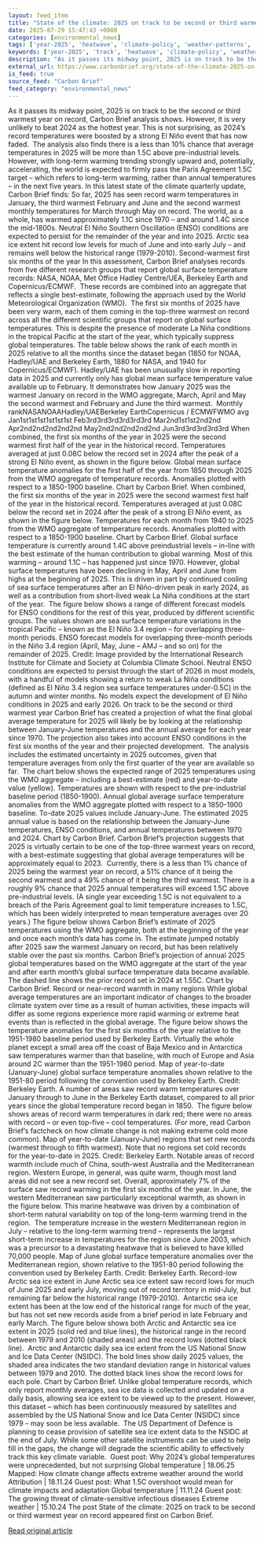 ```yaml
---
layout: feed_item
title: "State of the climate: 2025 on track to be second or third warmest year on record"
date: 2025-07-29 15:47:43 +0000
categories: [environmental_news]
tags: ['year-2025', 'heatwave', 'climate-policy', 'weather-patterns', 'pacific-region', 'paris-agreement', 'antarctica', 'el-nino', 'la-nina', 'extreme-weather']
keywords: ['year-2025', 'track', 'heatwave', 'climate-policy', 'weather-patterns', 'pacific-region', 'climate', 'state']
description: "As it passes its midway point, 2025 is on track to be the second or third warmest year on record, Carbon Brief analysis shows"
external_url: https://www.carbonbrief.org/state-of-the-climate-2025-on-track-to-be-second-or-third-warmest-year-on-record/
is_feed: true
source_feed: "Carbon Brief"
feed_category: "environmental_news"
---
```


As it passes its midway point, 2025 is on track to be the second or third warmest year on record, Carbon Brief analysis shows. However, it is very unlikely to beat 2024 as the hottest year. This is not surprising, as 2024’s record temperatures were boosted by a strong El Niño event that has now faded.&nbsp; The analysis also finds there is a less than 10% chance that average temperatures in 2025 will be more than 1.5C above pre-industrial levels.&nbsp; However, with long-term warming trending strongly upward and, potentially, accelerating, the world is expected to firmly pass the Paris Agreement 1.5C target – which refers to long-term warming, rather than annual temperatures – in the next five years. In this latest state of the climate quarterly update, Carbon Brief finds: So far, 2025 has seen record warm temperatures in January, the third warmest February and June and the second warmest monthly temperatures for March through May on record. The world, as a whole, has warmed approximately 1.1C since 1970 – and around 1.4C since the mid-1800s. Neutral El Niño Southern Oscillation (ENSO) conditions are expected to persist for the remainder of the year and into 2025. Arctic sea ice extent hit record low levels for much of June and into early July – and remains well below the historical range (1979-2010). Second-warmest first six months of the year In this assessment, Carbon Brief analyses records from five different research groups that report global surface temperature records: NASA, NOAA, Met Office Hadley Centre/UEA, Berkeley Earth and Copernicus/ECMWF.&nbsp; These records are combined into an aggregate that reflects a single best-estimate, following the approach used by the World Meteorological Organization (WMO).&nbsp; The first six months of 2025 have been very warm, each of them coming in the top-three warmest on record across all the different scientific groups that report on global surface temperatures. This is despite the presence of moderate La Niña conditions in the tropical Pacific at the start of the year, which typically suppress global temperatures. The table below shows the rank of each month in 2025 relative to all the months since the dataset began (1850 for NOAA, Hadley/UAE and Berkeley Earth, 1880 for NASA, and 1940 for Copernicus/ECMWF). Hadley/UAE has been unusually slow in reporting data in 2025 and currently only has global mean surface temperature value available up to February. It demonstrates how January 2025 was the warmest January on record in the WMO aggregate, March, April and May the second warmest and February and June the third warmest.&nbsp; Monthly rankNASANOAAHadley/UAEBerkeley EarthCopernicus / ECMWFWMO avg Jan1st1st1st1st1st1st Feb3rd3rd3rd3rd3rd3rd Mar2nd1st1st2nd2nd Apr2nd2nd2nd2nd2nd May2nd2nd2nd2nd2nd Jun3rd3rd3rd3rd3rd When combined, the first six months of the year in 2025 were the second warmest first half of the year in the historical record. Temperatures averaged at just 0.08C below the record set in 2024 after the peak of a strong El Niño event, as shown in the figure below. Global mean surface temperature anomalies for the first half of the year from 1850 through 2025 from the WMO aggregate of temperature records. Anomalies plotted with respect to a 1850-1900 baseline. Chart by Carbon Brief. When combined, the first six months of the year in 2025 were the second warmest first half of the year in the historical record. Temperatures averaged at just 0.08C below the record set in 2024 after the peak of a strong El Niño event, as shown in the figure below. Temperatures for each month from 1940 to 2025 from the WMO aggregate of temperature records. Anomalies plotted with respect to a 1850-1900 baseline. Chart by Carbon Brief. Global surface temperature is currently around 1.4C above preindustrial levels –&nbsp;in-line with the best estimate of the human contribution to global warming. Most of this warming –&nbsp;around 1.1C –&nbsp;has happened just since 1970. However, global surface temperatures have been declining in May, April and June from highs at the beginning of 2025. This is driven in part by continued cooling of sea surface temperatures after an El Niño-driven peak in early 2024, as well as a contribution from short-lived weak La Niña conditions at the start of the year.&nbsp; The figure below shows a range of different forecast models for ENSO conditions for the rest of this year, produced by different scientific groups. The values shown are sea surface temperature variations in the tropical Pacific –&nbsp;known as the El Niño 3.4 region – for overlapping three-month periods. ENSO forecast models for overlapping three-month periods in the Niño 3.4 region (April, May, June – AMJ – and so on) for the remainder of 2025. Credit: Image provided by the International Research Institute for Climate and Society at Columbia Climate School. Neutral ENSO conditions are expected to persist through the start of 2026 in most models, with a handful of models showing a return to weak La Niña conditions (defined as El Niño 3.4 region sea surface temperatures under-0.5C) in the autumn and winter months. No models expect the development of El Niño conditions in 2025 and early 2026. On track to be the second or third warmest year Carbon Brief has created a projection of what the final global average temperature for 2025 will likely be by looking at the relationship between January-June temperatures and the annual average for each year since 1970. The projection also takes into account ENSO conditions in the first six months of the year and their projected development.&nbsp; The analysis includes the estimated uncertainty in 2025 outcomes, given that temperature averages from only the first quarter of the year are available so far.&nbsp; The chart below shows the expected range of 2025 temperatures using the WMO aggregate –&nbsp;including a best-estimate (red) and year-to-date value (yellow). Temperatures are shown with respect to the pre-industrial baseline period (1850-1900). Annual global average surface temperature anomalies from the WMO aggregate plotted with respect to a 1850-1900 baseline. To-date 2025 values include January-June. The estimated 2025 annual value is based on the relationship between the January-June temperatures, ENSO conditions, and annual temperatures between 1970 and 2024. Chart by Carbon Brief. Carbon Brief&#8217;s projection suggests that 2025 is virtually certain to be one of the top-three warmest years on record, with a best-estimate suggesting that global average temperatures will be approximately equal to 2023.&nbsp; Currently, there is a less than 1% chance of 2025 being the warmest year on record, a 51% chance of it being the second warmest and a 49% chance of it being the third warmest. There is a roughly 9% chance that 2025 annual temperatures will exceed 1.5C above pre-industrial levels. (A single year exceeding 1.5C is not equivalent to a breach of the Paris Agreement goal to limit temperature increases to 1.5C, which has been widely interpreted to mean temperature averages over 20 years.) The figure below shows Carbon Brief’s estimate of 2025 temperatures using the WMO aggregate, both at the beginning of the year and once each month’s data has come in. The estimate jumped notably after 2025 saw the warmest January on record, but has been relatively stable over the past six months. Carbon Brief’s projection of annual 2025 global temperatures based on the WMO aggregate at the start of the year and after earth month’s global surface temperature data became available. The dashed line shows the prior record set in 2024 at 1.55C. Chart by Carbon Brief. Record or near-record warmth in many regions While global average temperatures are an important indicator of changes to the broader climate system over time as a result of human activities, these impacts will differ as some regions experience more rapid warming or extreme heat events than is reflected in the global average. The figure below shows the temperature anomalies for the first six months of the year relative to the 1951-1980 baseline period used by Berkeley Earth. Virtually the whole planet except a small area off the coast of Baja Mexico and in Antarctica saw temperatures warmer than that baseline, with much of Europe and Asia around 2C warmer than the 1951-1980 period. Map of year-to-date (January-June) global surface temperature anomalies shown relative to the 1951-80 period following the convention used by Berkeley Earth. Credit: Berkeley Earth. A number of areas saw record warm temperatures over January through to June in the Berkeley Earth dataset, compared to all prior years since the global temperature record began in 1850.&nbsp; The figure below shows areas of record warm temperatures in dark red; there were no areas with record – or even top-five – cool temperatures. (For more, read Carbon Brief’s factcheck on how climate change is not making extreme cold more common). Map of year-to-date (January-June) regions that set new records (warmest through to fifth warmest). Note that no regions set cold records for the year-to-date in 2025. Credit: Berkeley Earth. Notable areas of record warmth include much of China, south-west Australia and the Mediterranean region. Western Europe, in general, was quite warm, though most land areas did not see a new record set. Overall, approximately 7% of the surface saw record warming in the first six months of the year. In June, the western Mediterranean saw particularly exceptional warmth, as shown in the figure below. This marine heatwave was driven by a combination of short-term natural variability on top of the long-term warming trend in the region.&nbsp; The temperature increase in the western Mediterranean region in July – relative to the long-term warming trend – represents the largest short-term increase in temperatures for the region since June 2003, which was a precursor to a devastating heatwave that is believed to have killed 70,000 people. Map of June global surface temperature anomalies over the Mediterranean region, shown relative to the 1951-80 period following the convention used by Berkeley Earth. Credit: Berkeley Earth. Record-low Arctic sea ice extent in June Arctic sea ice extent saw record lows for much of June 2025 and early July, moving out of record territory in mid-July, but remaining far below the historical range (1979-2010).&nbsp; Antarctic sea ice extent has been at the low end of the historical range for much of the year, but has not set new records aside from a brief period in late February and early March. The figure below shows both Arctic and Antarctic sea ice extent in 2025 (solid red and blue lines), the historical range in the record between 1979 and 2010 (shaded areas) and the record lows (dotted black line).&nbsp; Arctic and Antarctic daily sea ice extent from the US National Snow and Ice Data Center (NSIDC). The bold lines show daily 2025 values, the shaded area indicates the two standard deviation range in historical values between 1979 and 2010. The dotted black lines show the record lows for each pole. Chart by Carbon Brief. Unlike global temperature records, which only report monthly averages, sea ice data is collected and updated on a daily basis, allowing sea ice extent to be viewed up to the present. However, this dataset – which has been continuously measured by satellites and assembled by the US National Snow and Ice Data Center (NSIDC) since 1979 – may soon be less available.&nbsp; The US Department of Defence is planning to cease provision of satellite sea ice extent data to the NSIDC at the end of July. While some other satellite instruments can be used to help fill in the gaps, the change will degrade the scientific ability to effectively track this key climate variable.&nbsp; Guest post: Why 2024’s global temperatures were unprecedented, but not surprising Global temperature | 18.06.25 Mapped: How climate change affects extreme weather around the world Attribution | 18.11.24 Guest post: What 1.5C overshoot would mean for climate impacts and adaptation Global temperature | 11.11.24 Guest post: The growing threat of climate-sensitive infectious diseases Extreme weather | 15.10.24 The post State of the climate: 2025 on track to be second or third warmest year on record appeared first on Carbon Brief.

[Read original article](https://www.carbonbrief.org/state-of-the-climate-2025-on-track-to-be-second-or-third-warmest-year-on-record/)
